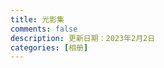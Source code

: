 ```yaml
---
title: 光影集
comments: false
description: 更新日期：2023年2月2日
categories: [相册]
---
```



<div id="0xje8cj39d0e" class="justified-gallery"></div>